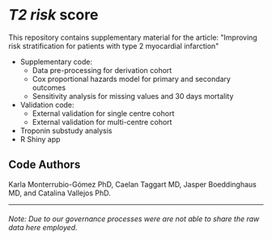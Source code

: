 # *T2 risk* score

This repository contains supplementary material for the article: "Improving risk stratification for patients with type 2 myocardial infarction"

- Supplementary code: 
  - Data pre-processing for derivation cohort 
  - Cox proportional hazards model for primary and secondary outcomes
  - Sensitivity analysis for missing values and 30 days mortality
- Validation code:
  - External validation for single centre cohort
  - External validation for multi-centre cohort
- Troponin substudy analysis
- R Shiny app


## Code Authors
   Karla Monterrubio-Gómez PhD, Caelan Taggart MD, Jasper Boeddinghaus MD, and Catalina Vallejos PhD.



----





###### _Note: Due to our governance processes were are not able to share the raw data here employed._



